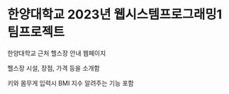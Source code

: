 # 한양대학교 2023년 웹시스템프로그래밍1 팀프로젝트

한양대학교 근처 헬스장 안내 웹페이지

헬스장 시설, 장점, 가격 등을 소개함

키와 몸무게 입력시 BMI 지수 알려주는 기능 포함



